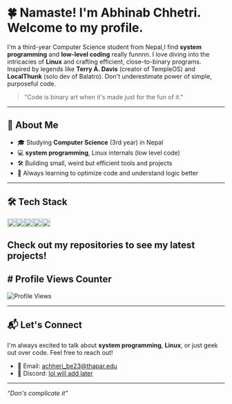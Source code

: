 # 🍀 Namaste! I'm Abhinab Chhetri. Welcome to my profile.

I'm a third-year Computer Science student from Nepal,I find **system programming** and **low-level coding** really funnnn. I love diving into the intricacies of **Linux** and crafting efficient, close-to-binary programs. Inspired by legends like **Terry A. Davis** (creator of TempleOS) and **LocalThunk** (solo dev of Balatro). Don't underestimate power of simple, purposeful code.

> "Code is binary art when it's made just for the fun of it."  
---

## 🚀 About Me
- 🎓 Studying **Computer Science** (3rd year) in Nepal
- 💻 **system programming**, Linux internals (low level code)
- 🛠️ Building small, weird but efficient tools and projects 
- 🌱 Always learning to optimize code and understand logic better

---

## 🛠️ Tech Stack
<img src="https://cdn.jsdelivr.net/gh/devicons/devicon/icons/cplusplus/cplusplus-original.svg" alt="C++" height="20"/><img src="https://cdn.jsdelivr.net/gh/devicons/devicon/icons/python/python-original.svg" alt="Python" height="20"/><img src="https://cdn.jsdelivr.net/gh/devicons/devicon/icons/lua/lua-original.svg" alt="Lua" height="20"/><img src="https://cdn.jsdelivr.net/gh/devicons/devicon/icons/linux/linux-original.svg" alt="Linux" height="20"/><img src="https://cdn.jsdelivr.net/gh/devicons/devicon/icons/git/git-original.svg" alt="Git" height="20"/>


Check out my repositories to see my latest projects!
---

## # Profile Views Counter
![Profile Views](https://komarev.com/ghpvc/?username=ABHINAB-CHHETRI&style=flat&color=brightgreen&label=Views)

---

## 📬 Let's Connect
I'm always excited to talk about **system programming**, **Linux**, or just geek out over code. Feel free to reach out!

- 📧 Email: [achheri_be23@thapar.edu](mailto:achheri_be23@thapar.edu)
- 💬 Discord: [lol will add later](#)

---
*“Don's complicate it"*

